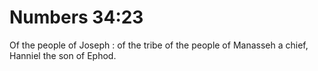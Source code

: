 # Numbers 34:23

Of the people of Joseph : of the tribe of the people of Manasseh a chief, Hanniel the son of Ephod.

